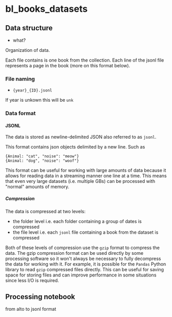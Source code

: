 # bl_books_datasets

## Data structure

- what?

Organization of data.

Each file contains is one book from the collection. Each line of the jsonl file represents a page in the book (more on this format below).

### File naming
- `{year}_{ID}.jsonl`

If year is unkown this will be `unk`


### Data format

#### JSONL
The data is stored as newline-delimited JSON also referred to as `jsonl`. 

This format contains json objects delimited by a new line. Such as

```
{Animal: "cat", "noise": "meow"}
{Animal: "dog", "noise": "woof"}
```


This format can be useful for working with large amounts of data because it allows for reading data in a streaming manner one line at a time. This means that even very large datasets (i.e. multiple GBs) can be processed with "normal" amounts of memory.  


##### Compression
The data is compressed at two levels:
- the folder level i.e. each folder containing a group of dates is compressed 
- the file level i.e. each `jsonl` file containing a book from the dataset is compressed

Both of these levels of compression use the `gzip` format to compress the data. The gzip compression format can be used directly by some processing software so it won't always be necessary to fully decompress the data for working with it. For example, it is possible for the `Pandas` Python library to read `gzip` compressed files directly. This can be useful for saving space for storing files and can improve performance in some situations since less I/O is required. 



## Processing notebook
from alto to jsonl format
